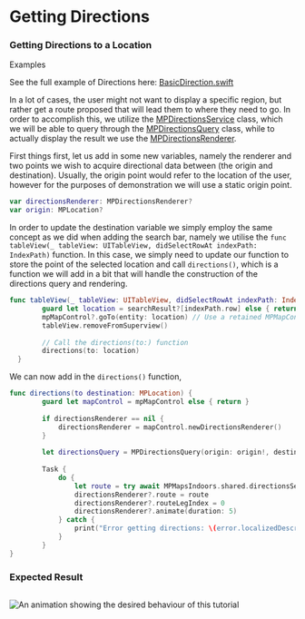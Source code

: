 # Getting Directions

### Getting Directions to a Location[​](https://docs.mapsindoors.com/getting-started/ios/v4/directions#getting-directions-to-a-location) <a href="#getting-directions-to-a-location" id="getting-directions-to-a-location"></a>

Examples

See the full example of Directions here: [BasicDirection.swift](https://github.com/MapsPeople/MapsIndoorsSDK-iOS-Examples/blob/main/MapsIndoorsSDK-iOS-Examples/Getting%20Started/BasicDirection.swift)

In a lot of cases, the user might not want to display a specific region, but rather get a route proposed that will lead them to where they need to go. In order to accomplish this, we utilize the [MPDirectionsService](https://app.mapsindoors.com/mapsindoors/reference/ios/v4-doc/documentation/mapsindoors/mpdirectionsservice) class, which we will be able to query through the [MPDirectionsQuery](https://app.mapsindoors.com/mapsindoors/reference/ios/v4-doc/documentation/mapsindoors/mpdirectionsquery) class, while to actually display the result we use the [MPDirectionsRenderer](https://app.mapsindoors.com/mapsindoors/reference/ios/v4-doc/documentation/mapsindoors/mpdirectionsrenderer).

First things first, let us add in some new variables, namely the renderer and two points we wish to acquire directional data between (the origin and destination). Usually, the origin point would refer to the location of the user, however for the purposes of demonstration we will use a static origin point.

```swift
var directionsRenderer: MPDirectionsRenderer?
var origin: MPLocation?
```

In order to update the destination variable we simply employ the same concept as we did when adding the search bar, namely we utilise the `func tableView(_ tableView: UITableView, didSelectRowAt indexPath: IndexPath)` function. In this case, we simply need to update our function to store the point of the selected location and call `directions()`, which is a function we will add in a bit that will handle the construction of the directions query and rendering.

```swift
func tableView(_ tableView: UITableView, didSelectRowAt indexPath: IndexPath) {
        guard let location = searchResult?[indexPath.row] else { return }
        mpMapControl?.goTo(entity: location) // Use a retained MPMapControl object
        tableView.removeFromSuperview()
        
        // Call the directions(to:) function
        directions(to: location)
  }
```

We can now add in the `directions()` function,

```swift
func directions(to destination: MPLocation) {
        guard let mapControl = mpMapControl else { return }
        
        if directionsRenderer == nil {
            directionsRenderer = mapControl.newDirectionsRenderer()
        }
        
        let directionsQuery = MPDirectionsQuery(origin: origin!, destination: destination)
        
        Task {
            do {
                let route = try await MPMapsIndoors.shared.directionsService.routingWith(query: directionsQuery)
                directionsRenderer?.route = route
                directionsRenderer?.routeLegIndex = 0
                directionsRenderer?.animate(duration: 5)
            } catch {
                print("Error getting directions: \(error.localizedDescription)")
            }
        }
}
```

### Expected Result[​](https://docs.mapsindoors.com/getting-started/ios/v4/directions#expected-result) <a href="#expected-result" id="expected-result"></a>

<figure><img src="../../../.gitbook/assets/ios_directions.gif" alt=""><figcaption></figcaption></figure>

![An animation showing the desired behaviour of this tutorial](https://docs.mapsindoors.com/img/getting-started/ios\_directions.gif)
